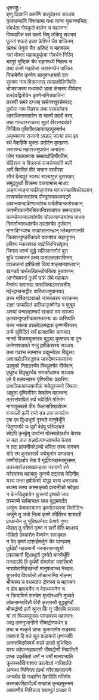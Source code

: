 धृतराष्ट्रः-  
शृणु दिव्यानि कर्माणि वासुदेवस्य सञ्जय  
कृतवान्यानि विशवात्मा यथा नान्यः पुमान्क्वचित्  
संवर्धता गोपकुले बालेन च महात्मना  
विख्यापितं बलं बाल्ये त्रिषु लोकेषु सञ्जय  
पूतनां शकटं हत्वा केशिनं चैव वाजिनम्  
ऋषभं धेनुकं चैव अरिष्टं च महाबलम्  
गवां मोक्ता महाबाहुर्धृत्वा गोवर्धनं गिरिम्  
चाणूरं मुष्टिकं चैव रङ्गमध्ये निहत्य च  
तथा कंसो महातेजा जरासन्धेन पालितः  
विक्रमेणैव कृष्णेन सानुबन्धाश्रयो हतः  
सुनामा नाम विक्रान्तस् समग्राक्षौहिणीपतिः  
भोजराजस्य मध्यस्थो भ्राता कंसस्य वीर्यवान्  
बलदेवद्वितीयेन कृष्णेनामित्रघातिना  
तरस्वी समरे दग्धस् ससेनश्शूरसेनराट्  
दुर्वासा नाम विप्रश्च तथा परमकोपनः  
आराधितस्सदारेण स चास्मै प्रददौ वरम्  
तथा गान्धारराजस्य सुतां वीरस्स्वयंवरे  
निर्जित्य पृथिवीपालानावहत्पुरुषर्षभः  
अमृष्यमाणा राजानो ऽवहञ् जात्या हया इव  
रथे वैवाहिके युक्ताः प्रतोदेन कृतव्रणाः  
जरासन्धं महाराजमुपायेन जनार्दनः  
परेण घातयामास समग्राक्षौहिणीपतिम्  
चेदिराजं च विक्रान्तं राजसेनापतिं बली  
अर्घे विवदितं वीरं जघान परवीरहा  
सौभं दैत्यपुरं स्वस्थं साल्वगुप्तं दुरासदम्  
समुद्रकुक्षौ विक्रम्य पातयामास माधवः  
अङ्गान्वङ्गान्कलिङ्गांश्च मागधान्काशिकोसलान्  
वत्सगर्भकरूशांश्च पौण्ड्रांश्चाथजयद्रणे  
आवन्त्यान्दाक्षिणात्यांश्च पार्वतीयान्कशेरुकान्  
काश्मीरकानौरसिकान्पिशाचांश्च समन्दकान्  
काम्भोजान्मालवांश्चैव चोलान्पाण्ड्यांश्च माधवः  
त्रिगर्तान्मागधांश्चैव दरदांश्चैव दुर्जयान्  
नानादिग्भ्यश्च सम्प्राप्तानान्ध्रान् म्लेच्छगणानपि  
जितवान्पुण्डरीकाक्षो यवनांश्च सहानुगान्  
प्रविश्य मकरावासं यादोभिरभिसंवृतम्  
जिगाय वरुणं युद्धे सलिलान्तर्गतं पुरा  
युधि पञ्चजनं हत्वा पातालतलवासिनम्  
पाञ्चजन्यं हृषीकेशो दिव्यं शङ्खमवाप्तवान्  
खाण्डवे पार्थसहितस्तोषयित्वा हुताशनम्  
आग्नेयमस्त्रं दुर्धर्षं चक्रं लेभे महाबलः  
वैनतेयं समारुह्य त्रासयित्वाऽमरावतीम्  
महेन्द्रभवनाद्वीरः पारिजातमुपानयत्  
तच्च मर्षितवाञ्शक्रो जानंस्तस्य पराक्रमम्  
राज्ञां चाप्यजितं कञ्चित्कृष्णेनेह न शुश्रुम  
अस्यां यन्महदाश्चर्यं सभायां मम सञ्जय  
कृतवान्पुण्डरीकाक्षस्तदन्यः कः करिष्यति  
यच्च भक्त्या प्रसन्नोऽहमद्राक्षं कृष्णमीश्वरम्  
तन्मे सुविदितं सर्वं प्रत्यक्षमिव चागमात्  
नान्तो विक्रमयुक्तस्य बुद्ध्या युक्तस्य वा पुनः  
कर्मणश्शक्यते गन्तुं हृषीकेशस्य सञ्जय  
तथा गदश्च साम्बश्च प्रद्युम्नोऽथ विदूरथः  
अशावहोऽनिरुद्धश्च चारुदेष्णस्ससारणः  
उल्मुको निशठश्चैव विबभ्रुश्चैव वीर्यवान्  
पृथुश्च विपृथुश्चैव समक्रोधाश्च सञ्जयः  
एते वै बलवन्तश्च वृष्णिवीराः प्रहारिणः  
कथञ्चित्पाण्डवानीकं श्रयेयुस्समरे स्थिताः  
आहूता वृष्णिवीरेण केशवेन महात्मना  
ततस्संशयितं सर्वं भवेदिति मतिर्मम  
नागायुतबलो वीरः कैलासशिखरोपमः  
वनमाली हली रामो यत्र तत्र जनार्दनः  
एक एव द्विधाभूतो दृश्यते मानुषैर्भुवि  
पितॄणामपि यः पूर्वो वेदेषु परिपठ्यते  
सोऽपि कृच्छ्रेषु पार्थानां योत्स्यतेऽर्थाय केशवः  
स यदा तात सन्नह्येत्पाण्डवार्थाय केशव  
न तदा प्रत्यनीकोऽन्यो भविता तस्य कश्चन  
यदि स्म कुरवस्सर्वे जयेयुर्नाम पाण्डवान्  
वार्ष्णेयोऽर्थाय तेषां वै गृह्णीयाच्छस्त्रमुत्तमम्  
ततस्सर्वान्नरव्याघ्रान्हत्वा नरायणो रणे  
कौरवांश्च महाबाहुः कुन्त्यै दद्यात्स मेदिनीम्  
यस्य यन्ता हृषीकेशो योद्धा यस्य धनञ्जयः  
रथस्य तस्य कस्सङ्ख्ये प्रत्यनीको भवेद्रथः  
न केनचिदुपायेन कुरूणां दृश्यते जयः  
तस्मान्मे सर्वमाचक्ष्व यथा युद्धमवर्तत  
अर्जुनः केशवस्यात्मा कृष्णोऽप्यात्मा किरीटिनः  
अर्जुने तु जयो नित्यं कृष्णे कीर्तिश्च शाश्वती  
प्राधान्येन तु भूयिष्ठामेयाः केशवे गुणाः  
मोहात् तु वशिनं कृष्णं न सर्वो वेत्ति माधवम्  
मोहितो देवपाशेन वैष्णवेन समावृवतः  
न वेद कृष्णं दाशार्हमर्जुनं चैव पाण्डवम्  
पूर्वदेवौ महात्मानौ नरनारायणावुभौ  
एकात्मानौ द्विधाभूतौ दृश्येते मानवैर्भुवि  
मनसाऽपि हि दुर्धर्षौ सेनामेतां यशस्विनौ  
नाशयेतामिहेच्छन्तौ मानुषत्वाच्च नेच्छतः  
युगस्येव विपर्यासो लोकानामिव मोहनम्  
भीष्मस्य च वधस्तात द्रोणस्य च महात्मनः  
न ह्येव ब्रह्मचर्येण न वेदाध्ययनेन च  
न क्रियाभिर्न शस्त्रेण मृत्योरध्वनि मुच्यते  
लोकसम्भावितौ वीरौ कृतास्त्रौ युद्धदुर्मदौ  
भीष्मद्रोणौ हतौ श्रुत्वा किं नु जीवामि सञ्जय  
यां तां श्रियमसूयामः पाण्डवस्य महात्मनः  
अद्य तामनुजानीमो भीष्मद्रोणवधेन ह  
तथा च मत्कृते प्राप्तः कुरूणामेष सङ्क्षयः  
पक्वानां हि वधे सूत वज्रायन्ते तृणान्यपि  
अनन्तमिदमैश्वर्यं काले प्राप्तो युधिष्ठिरः  
यस्य कोपान्महाष्वासौ भीष्मद्रोणौ निपातितौ  
प्राप्तः प्रकृतितो धर्मो न धर्मो मानवान्प्रति  
क्रूरस्सर्वविनाशाय कालोऽयं नातिवर्तते  
अन्यथा चिन्तिता ह्यर्था नरैराशापरायणैः  
अन्यथैव हि गच्छन्ति दैवादिति मतिर्मम  
तस्मादपरिहार्येऽर्थे सम्प्राप्तं कृच्छ्मुत्तमम्  
अपारणीयं निश्चित्य यथाभूतं प्रचक्ष्व मे   
